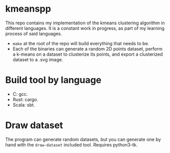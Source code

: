 # kmeanspp

This repo contains my implementation of the kmeans clustering algorithm in different languages.
It is a constant work in progress, as part of my learning process of said languages.

- `make` at the root of the repo will build everything that needs to be.
- Each of the binaries can generate a random 2D points dataset, perform a k-means on a dataset to clusterize its points, and export a clusterized dataset to a .svg image.

# Build tool by language

- C: gcc.
- Rust: cargo.
- Scala: sbt.

# Draw dataset

The program can generate random datasets, but you can generate one by hand with the `draw-dataset` included tool. Requires python3-tk.
